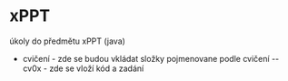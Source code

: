 # xPPT
úkoly do předmětu xPPT (java)
- cvičení - zde se budou vkládat složky pojmenovane podle cvičení
--cv0x - zde se vloží kód a zadání
